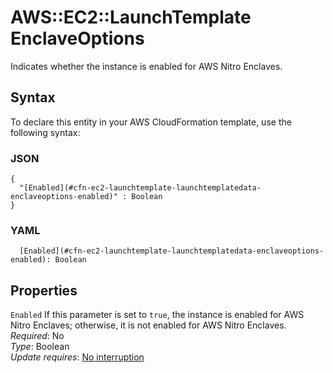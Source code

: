 # AWS::EC2::LaunchTemplate EnclaveOptions<a name="aws-properties-ec2-launchtemplate-launchtemplatedata-enclaveoptions"></a>

Indicates whether the instance is enabled for AWS Nitro Enclaves\.

## Syntax<a name="aws-properties-ec2-launchtemplate-launchtemplatedata-enclaveoptions-syntax"></a>

To declare this entity in your AWS CloudFormation template, use the following syntax:

### JSON<a name="aws-properties-ec2-launchtemplate-launchtemplatedata-enclaveoptions-syntax.json"></a>

```
{
  "[Enabled](#cfn-ec2-launchtemplate-launchtemplatedata-enclaveoptions-enabled)" : Boolean
}
```

### YAML<a name="aws-properties-ec2-launchtemplate-launchtemplatedata-enclaveoptions-syntax.yaml"></a>

```
  [Enabled](#cfn-ec2-launchtemplate-launchtemplatedata-enclaveoptions-enabled): Boolean
```

## Properties<a name="aws-properties-ec2-launchtemplate-launchtemplatedata-enclaveoptions-properties"></a>

`Enabled` <a name="cfn-ec2-launchtemplate-launchtemplatedata-enclaveoptions-enabled"></a>
If this parameter is set to `true`, the instance is enabled for AWS Nitro Enclaves; otherwise, it is not enabled for AWS Nitro Enclaves\.  
_Required_: No  
_Type_: Boolean  
_Update requires_: [No interruption](https://docs.aws.amazon.com/AWSCloudFormation/latest/UserGuide/using-cfn-updating-stacks-update-behaviors.html#update-no-interrupt)
